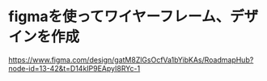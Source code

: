 # figmaを使ってワイヤーフレーム、デザインを作成
https://www.figma.com/design/gatM8ZlGsOcfVa1bYibKAs/RoadmapHub?node-id=13-42&t=D14kIP9EApyI8RYc-1
